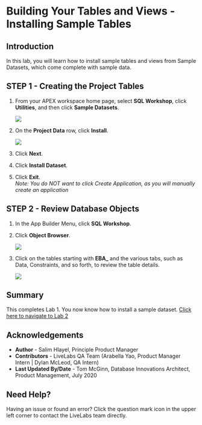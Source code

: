# Building Your Tables and Views - Installing Sample Tables

## Introduction
In this lab, you will learn how to install sample tables and views from Sample Datasets, which come complete with sample data.

## **STEP 1** - Creating the Project Tables

1.  From your APEX workspace home page, select **SQL Workshop**, click **Utilities**, and then click **Sample Datasets**.  

    ![](images/go-sample-ds.png " ")

2. On the **Project Data** row, click **Install**.

    ![](images/install-projects.png " ")

3. Click **Next**.
4. Click **Install Dataset**.
5. Click **Exit**.    
    *Note: You do NOT want to click _Create Application_, as you will manually create an application*

## **STEP 2** - Review Database Objects

1. In the App Builder Menu, click **SQL Workshop**.
2. Click **Object Browser**.  

    ![](images/go-object-browser.png " ")

3. Click on the tables starting with **EBA_** and the various tabs, such as Data, Constraints, and so forth, to review the table details.  

    ![](images/review-tables.png " ")

## **Summary**

This completes Lab 1. You now know how to install a sample dataset. [Click here to navigate to Lab 2](?lab=lab-2-creating-application)

## **Acknowledgements**

 - **Author** -  Salim Hlayel, Principle Product Manager
 - **Contributors** - LiveLabs QA Team (Arabella Yao, Product Manager Intern | Dylan McLeod, QA Intern)
 - **Last Updated By/Date** - Tom McGinn, Database Innovations Architect, Product Management, July 2020

## Need Help?  
Having an issue or found an error?  Click the question mark icon in the upper left corner to contact the LiveLabs team directly.
